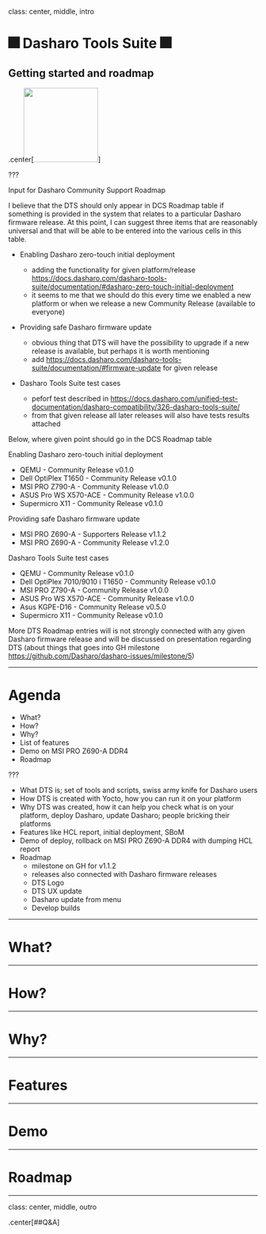 class: center, middle, intro

# &#x1F386; Dasharo Tools Suite &#x1F386;

## Getting started and roadmap

.center[<img src="remark-templates/dasharo-presentation-template/images/dasharo-sygnet-white.svg" width="150px" style="margin-left:-20px">]

???

Input for Dasharo Community Support Roadmap

I believe that the DTS should only appear in DCS Roadmap table if something is
provided in the system that relates to a particular Dasharo firmware release. At
this point, I can suggest three items that are reasonably universal and that
will be able to be entered into the various cells in this table.

* Enabling Dasharo zero-touch initial deployment
  - adding the functionality for given platform/release
    https://docs.dasharo.com/dasharo-tools-suite/documentation/#dasharo-zero-touch-initial-deployment
  - it seems to me that we should do this every time we enabled a new platform
    or when we release a new Community Release (available to everyone)

* Providing safe Dasharo firmware update
  - obvious thing that DTS will have the possibility to upgrade if a new release
    is available, but perhaps it is worth mentioning
  - add https://docs.dasharo.com/dasharo-tools-suite/documentation/#firmware-update
    for given release

* Dasharo Tools Suite test cases
  - peforf test described in
    https://docs.dasharo.com/unified-test-documentation/dasharo-compatibility/326-dasharo-tools-suite/
  - from that given release all later releases will also have tests results
    attached

Below, where given point should go in the DCS Roadmap table

Enabling Dasharo zero-touch initial deployment

* QEMU - Community Release v0.1.0
* Dell OptiPlex T1650 - Community Release v0.1.0
* MSI PRO Z790-A - Community Release v1.0.0
* ASUS Pro WS X570-ACE - Community Release v1.0.0
* Supermicro X11 - Community Release v0.1.0

Providing safe Dasharo firmware update

* MSI PRO Z690-A - Supporters Release v1.1.2
* MSI PRO Z690-A - Community Release v1.2.0

Dasharo Tools Suite test cases

* QEMU - Community Release v0.1.0
* Dell OptiPlex 7010/9010 i T1650 - Community Release v0.1.0
* MSI PRO Z790-A - Community Release v1.0.0
* ASUS Pro WS X570-ACE - Community Release v1.0.0
* Asus KGPE-D16 - Community Release v0.5.0
* Supermicro X11 - Community Release v0.1.0

More DTS Roadmap entries will is not strongly connected with any given Dasharo
firmware release and will be discussed on presentation regarding DTS (about
things that goes into GH milestone
https://github.com/Dasharo/dasharo-issues/milestone/5)

---

# Agenda

* What?
* How?
* Why?
* List of features
* Demo on MSI PRO Z690-A DDR4
* Roadmap

???

* What DTS is; set of tools and scripts, swiss army knife for Dasharo users
* How DTS is created with Yocto, how you can run it on your platform
* Why DTS was created, how it can help you check what is on your platform,
  deploy Dasharo, update Dasharo; people bricking their platforms
* Features like HCL report, initial deployment, SBoM
* Demo of deploy, rollback on MSI PRO Z690-A DDR4 with dumping HCL report
* Roadmap
  - milestone on GH for v1.1.2
  - releases also connected with Dasharo firmware releases
  - DTS Logo
  - DTS UX update
  - Dasharo update from menu
  - Develop builds

---

# What?

---

# How?


---

# Why?

---

# Features

---

# Demo

---

# Roadmap


---
class: center, middle, outro

.center[##Q&A]
